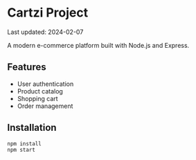 # Cartzi Project

Last updated: 2024-02-07

A modern e-commerce platform built with Node.js and Express.

## Features
- User authentication
- Product catalog
- Shopping cart
- Order management

## Installation
```bash
npm install
npm start
```